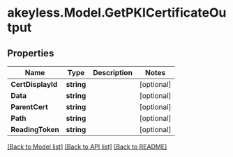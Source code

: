 # akeyless.Model.GetPKICertificateOutput

## Properties

Name | Type | Description | Notes
------------ | ------------- | ------------- | -------------
**CertDisplayId** | **string** |  | [optional] 
**Data** | **string** |  | [optional] 
**ParentCert** | **string** |  | [optional] 
**Path** | **string** |  | [optional] 
**ReadingToken** | **string** |  | [optional] 

[[Back to Model list]](../README.md#documentation-for-models) [[Back to API list]](../README.md#documentation-for-api-endpoints) [[Back to README]](../README.md)

